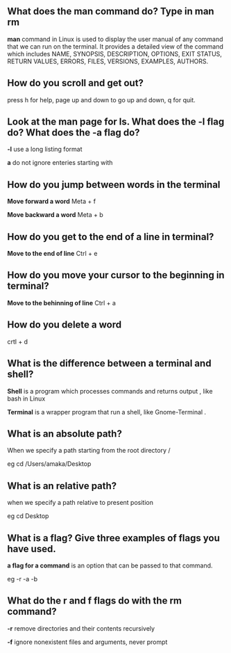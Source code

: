 ## What does the man command do? Type in man rm

**man** command in Linux is used to display the user manual of any command that we can run on the terminal. It provides a detailed view of the command which includes NAME, SYNOPSIS, DESCRIPTION, OPTIONS, EXIT STATUS, RETURN VALUES, ERRORS, FILES, VERSIONS, EXAMPLES, AUTHORS.

## How do you scroll and get out?

press h for help, page up and down to go up and down, q for quit.


## Look at the man page for ls. What does the -l flag do? What does the -a flag do?


**-l** use a long listing format

**a** do not ignore enteries starting with

## How do you jump between words in the terminal

**Move forward a word** Meta + f

**Move backward a word** Meta + b

## How do you get to the end of a line in terminal?

**Move to the end of line**  Ctrl + e


## How do you move your cursor to the beginning in terminal?

**Move to the behinning of line** Ctrl + a


## How do you delete a word 

crtl + d


## What is the difference between a terminal and shell?

**Shell** is a program which processes commands and returns output , like bash in Linux

**Terminal** is a wrapper program that run a shell, like Gnome-Terminal .


## What is an absolute path?

When we specify a path starting from the root directory /

eg cd /Users/amaka/Desktop


## What is an relative path?

when we specify a path relative to present position

eg cd Desktop



## What is a flag? Give three examples of flags you have used.

**a flag for a command** is an option that can be passed to that command.

eg -r -a -b



## What do the r and f flags do with the rm command?

**-r** remove directories and their contents  recursively

**-f** ignore nonexistent files and arguments, never prompt
